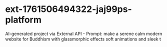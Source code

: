 # ext-1761506494322-jaj99ps-platform
AI-generated project via External API - Prompt: make a serene calm modern website for Buddhism with glassmorphic effects soft animations and sleek t

